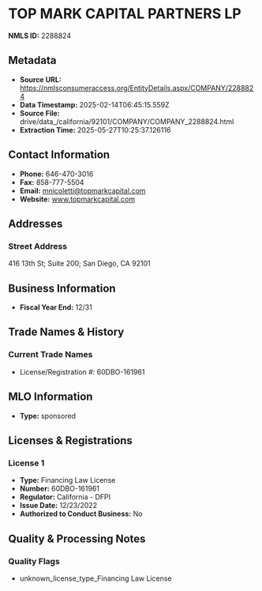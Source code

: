 # TOP MARK CAPITAL PARTNERS LP

**NMLS ID:** 2288824

## Metadata
- **Source URL:** https://nmlsconsumeraccess.org/EntityDetails.aspx/COMPANY/2288824
- **Data Timestamp:** 2025-02-14T06:45:15.559Z
- **Source File:** drive/data_/california/92101/COMPANY/COMPANY_2288824.html
- **Extraction Time:** 2025-05-27T10:25:37.126116

## Contact Information
- **Phone:** 646-470-3016
- **Fax:** 858-777-5504
- **Email:** mnicoletti@topmarkcapital.com
- **Website:** www.topmarkcapital.com

## Addresses
### Street Address
416 13th St; Suite 200; San Diego, CA 92101

## Business Information
- **Fiscal Year End:** 12/31

## Trade Names & History
### Current Trade Names
- License/Registration #: 60DBO-161961

## MLO Information
- **Type:** sponsored

## Licenses & Registrations

### License 1
- **Type:** Financing Law License
- **Number:** 60DBO-161961
- **Regulator:** California - DFPI
- **Issue Date:** 12/23/2022
- **Authorized to Conduct Business:** No

## Quality & Processing Notes
### Quality Flags
- unknown_license_type_Financing Law License
